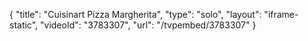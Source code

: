 {
    "title": "Cuisinart Pizza Margherita",
    "type": "solo",
    "layout": "iframe-static",
    "videoId": "3783307",
    "url": "\/tvpembed\/3783307"
}